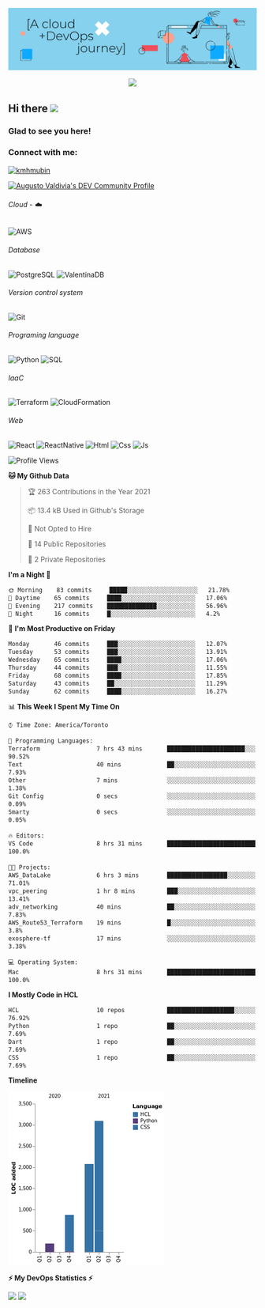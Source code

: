 ![Banner](https://github.com/ValAug/ValAug/blob/master/cover.png)

<!-- retro visitor counter -->
<p align="center"> 
  <img src="https://profile-counter.glitch.me/{ValAug}/count.svg" />
</p>



<!-- welcome message -->
<h2>Hi there <img src="https://media.giphy.com/media/hvRJCLFzcasrR4ia7z/giphy.gif" width="25px"></h2>

<h3>Glad to see you here!</h3>


<!-- Connect with me -->
<h3 align="left">Connect with me:</h3>
<p align="left">
<a href="https://www.linkedin.com/in/augustovaldivia/" target="blank"><img align="center" src="https://github.com/kmhmubin/kmhmubin/blob/master/assets/linkedin.svg" alt="kmhmubin" height="30" width="30" /></a>
</p>

<a href="https://dev.to/valaug">
  <img src="https://d2fltix0v2e0sb.cloudfront.net/dev-badge.svg" alt="Augusto Valdivia's DEV Community Profile" height="30" width="30">
</a>


###### Cloud - :cloud:

![AWS](https://img.shields.io/badge/-AWS-000000?style=flat&logo=Amazon%20AWS&logoColor=FF9900)


###### Database

![PostgreSQL](https://img.shields.io/badge/-PostgreSQL-000000?style=flat&logo=PostgreSQL&logoColor=336791)
![ValentinaDB](https://img.shields.io/badge/-ValentinaDB-000000?style=flat&logo=ValentinaDB&logoColor=336791)


###### Version control system

![Git](https://img.shields.io/badge/-Git-000000?style=flat&logo=Git&logoColor=F05032)

###### Programing language
![Python](https://img.shields.io/badge/-Python-000000?style=flat&logo=Python)
![SQL](https://img.shields.io/badge/-SQL-000000?style=flat&logo=SQL)


###### IaaC
![Terraform](https://img.shields.io/badge/-Terraform-000000?style=flat&logo=Terraform)
![CloudFormation](https://img.shields.io/badge/-CloudFormation-000000?style=flat&logo=Color=FF9900)

###### Web
![React](https://img.shields.io/badge/-React-000000?style=flat&logo=React)
![ReactNative](https://img.shields.io/badge/-ReactNative-000000?style=flat&logo=ReactNative)
![Html](https://img.shields.io/badge/-Html-000000?style=flat&logo=Html)
![Css](https://img.shields.io/badge/-Css-000000?style=flat&logo=Css)
![Js](https://img.shields.io/badge/-Js-000000?style=flat&logo=Js)

<!--START_SECTION:waka-->
![Profile Views](http://img.shields.io/badge/Profile%20Views-11-blue)

**🐱 My Github Data** 

> 🏆 263 Contributions in the Year 2021
 > 
> 📦 13.4 kB Used in Github's Storage 
 > 
> 🚫 Not Opted to Hire
 > 
> 📜 14 Public Repositories 
 > 
> 🔑 2 Private Repositories  
 > 
**I'm a Night 🦉** 

```text
🌞 Morning    83 commits     █████░░░░░░░░░░░░░░░░░░░░   21.78% 
🌆 Daytime    65 commits     ████░░░░░░░░░░░░░░░░░░░░░   17.06% 
🌃 Evening    217 commits    ██████████████░░░░░░░░░░░   56.96% 
🌙 Night      16 commits     █░░░░░░░░░░░░░░░░░░░░░░░░   4.2%

```
📅 **I'm Most Productive on Friday** 

```text
Monday       46 commits     ███░░░░░░░░░░░░░░░░░░░░░░   12.07% 
Tuesday      53 commits     ███░░░░░░░░░░░░░░░░░░░░░░   13.91% 
Wednesday    65 commits     ████░░░░░░░░░░░░░░░░░░░░░   17.06% 
Thursday     44 commits     ███░░░░░░░░░░░░░░░░░░░░░░   11.55% 
Friday       68 commits     ████░░░░░░░░░░░░░░░░░░░░░   17.85% 
Saturday     43 commits     ██░░░░░░░░░░░░░░░░░░░░░░░   11.29% 
Sunday       62 commits     ████░░░░░░░░░░░░░░░░░░░░░   16.27%

```


📊 **This Week I Spent My Time On** 

```text
⌚︎ Time Zone: America/Toronto

💬 Programming Languages: 
Terraform                7 hrs 43 mins       ██████████████████████░░░   90.52% 
Text                     40 mins             ██░░░░░░░░░░░░░░░░░░░░░░░   7.93% 
Other                    7 mins              ░░░░░░░░░░░░░░░░░░░░░░░░░   1.38% 
Git Config               0 secs              ░░░░░░░░░░░░░░░░░░░░░░░░░   0.09% 
Smarty                   0 secs              ░░░░░░░░░░░░░░░░░░░░░░░░░   0.05%

🔥 Editors: 
VS Code                  8 hrs 31 mins       █████████████████████████   100.0%

🐱‍💻 Projects: 
AWS_DataLake             6 hrs 3 mins        █████████████████░░░░░░░░   71.01% 
vpc_peering              1 hr 8 mins         ███░░░░░░░░░░░░░░░░░░░░░░   13.41% 
adv_networking           40 mins             ██░░░░░░░░░░░░░░░░░░░░░░░   7.83% 
AWS_Route53_Terraform    19 mins             █░░░░░░░░░░░░░░░░░░░░░░░░   3.8% 
exosphere-tf             17 mins             ░░░░░░░░░░░░░░░░░░░░░░░░░   3.38%

💻 Operating System: 
Mac                      8 hrs 31 mins       █████████████████████████   100.0%

```

**I Mostly Code in HCL** 

```text
HCL                      10 repos            ███████████████████░░░░░░   76.92% 
Python                   1 repo              ██░░░░░░░░░░░░░░░░░░░░░░░   7.69% 
Dart                     1 repo              ██░░░░░░░░░░░░░░░░░░░░░░░   7.69% 
CSS                      1 repo              ██░░░░░░░░░░░░░░░░░░░░░░░   7.69%

```


**Timeline**

![Chart not found](https://raw.githubusercontent.com/ValAug/ValAug/master/charts/bar_graph.png) 


<!--END_SECTION:waka-->

<!-- GitHub stats -->
<b>⚡ My DevOps Statistics ⚡</b>

<p>
<!-- GitHub Stats -->
<img height="180em" src="https://github-readme-stats.vercel.app/api?username=ValAug&show_icons=true&hide_border=true" />

<!-- Most Used Languages -->
<img height="180em" src="https://github-readme-stats.vercel.app/api/top-langs/?username=ValAug&exclude_repo=KNN-Image-Classification&show_icons=true&hide_border=true&layout=compact&langs_count=8"/>
</p>

<!--
**ValAug/ValAug** is a ✨ _special_ ✨ repository because its `README.md` (this file) appears on your GitHub profile.

Here are some ideas to get you started:

- 🔭 I’m currently working on ...
- 🌱 I’m currently learning ...
- 👯 I’m looking to collaborate on ...
- 🤔 I’m looking for help with ...
- 💬 Ask me about ...
- 📫 How to reach me: ...
- 😄 Pronouns: ...
- ⚡ Fun fact: ...
-->

